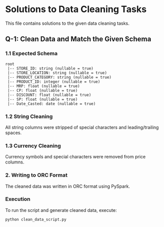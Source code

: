 # Solutions to Data Cleaning Tasks

This file contains solutions to the given data cleaning tasks.

## Q-1: Clean Data and Match the Given Schema

### 1.1 Expected Schema
```text
root
 |-- STORE_ID: string (nullable = true)
 |-- STORE_LOCATION: string (nullable = true)
 |-- PRODUCT_CATEGORY: string (nullable = true)
 |-- PRODUCT_ID: integer (nullable = true)
 |-- MRP: float (nullable = true)
 |-- CP: float (nullable = true)
 |-- DISCOUNT: float (nullable = true)
 |-- SP: float (nullable = true)
 |-- Date_Casted: date (nullable = true)
```

### 1.2 String Cleaning
All string columns were stripped of special characters and leading/trailing spaces.

### 1.3 Currency Cleaning
Currency symbols and special characters were removed from price columns.

### 2. Writing to ORC Format
The cleaned data was written in ORC format using PySpark.

### Execution
To run the script and generate cleaned data, execute:

```bash
python clean_data_script.py
```
